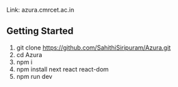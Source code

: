 Link: azura.cmrcet.ac.in

## Getting Started

1. git clone https://github.com/SahithiSiripuram/Azura.git
2. cd Azura
3. npm i
4. npm install next react react-dom
5. npm run dev
